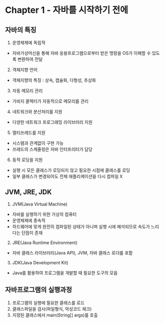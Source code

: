 # Chapter 1 - 자바를 시작하기 전에
## 자바의 특징
1. 운영체제에 독립적
- 자바가상머신을 통해 자바 응용프로그램으로부터 받은 명령을 OS가 이해할 수 있도록 변환하여 전달

2. 객체지향 언어
- 객체지향의 특징 : 상속, 캡슐화, 다형성, 추상화

3. 자동 메모리 관리
- 가비지 콜렉터가 자동적으로 메모리를 관리

4. 네트워크와 분산처리를 지원
- 다양한 네트워크 프로그래밍 라이브러리 지원

5. 멀티쓰레드를 지원
- 시스템과 관계없이 구현 가능
- 쓰레드의 스케줄링은 자바 인터프리터가 담당

6. 동적 로딩을 지원
- 실행 시 모든 클래스가 로딩되지 않고 필요한 시점에 클래스를 로딩
- 일부 클래스가 변경되어도 전체 애플리케이션을 다시 컴파일 X

## JVM, JRE, JDK
1. JVM(Java Virtual Machine)
- 자바를 실행하기 위한 가상의 컴퓨터
- 운영체제에 종속적
- 하드웨어에 맞게 완전히 컴파일된 상태가 아니며 실행 시에 해석되므로 속도가 느리다는 단점이 존재

2. JRE(Java Runtime Environment)
- 자바 클래스 라이브러리(Java API), JVM, 자바 클래스 로더를 포함

3. JDK(Java Development Kit)
- Java를 활용하여 프로그램을 개발할 때 필요한 도구의 모음

## 자바프로그램의 실행과정
1. 프로그램의 실행에 필요한 클래스를 로드
2. 클래스파일을 검사(파일형식, 악성코드 체크)
3. 지정된 클래스에서 main(String[] args)를 호출
